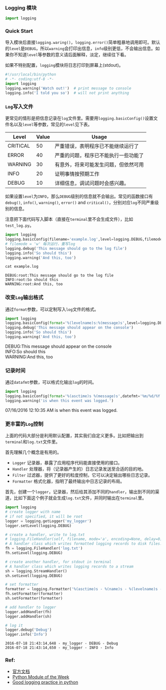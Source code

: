 
### Logging 模块

```python
import logging
```

### Quick Start

导入模块后直接`logging.waring()`，`logging.error()`简单粗暴地调用即可。默认的`level`是`DEBUG`，所以`warning`会打印出信息，`info`级别更低，不会输出信息。如果你不知道`level`等参数的意义请后面解释，淡定，继续往下看。  

如果不特别配置，`logging`模块将日志打印到屏幕上(stdout)。


```python
#!/usr/local/bin/python
# -*- coding:utf-8 -*-
import logging
logging.warning('Watch out!')  # print message to console
logging.info('I told you so')  # will not print anything
```

### `Log`写入文件

更常见的情形是把信息记录在`log`文件里。需要用`logging.basicConfig()`设置文件名以及`level`等参数，常见的`level`见下表。  

|Level|Value|Usage|
|---|---|---|
|CRITICAL|50|严重错误，表明程序已不能继续运行了|
|ERROR|40|严重的问题，程序已不能执行一些功能了|
|WARNING|30|有意外，将来可能发生问题，但依然可用|
|INFO|20|证明事情按预期工作|
|DEBUG|10|详细信息，调试问题时会感兴趣。|  

如果设置`level`为`INFO`，那么`DEBUG`级别的信息就不会输出。常见的函数接口有`debug()`, `info()`, `warning()`, `error()` and `critical()`，分别对应`log`不同严重级别的信息。  

注意把下面代码写入脚本（直接在`terminal`里不会生成文件），比如`test_log.py`。


```python
import logging
logging.basicConfig(filename='example.log',level=logging.DEBUG,filemode='w')
# filemode = 'w' 每次运行，重写log
logging.debug('This message should go to the log file')
logging.info('So should this')
logging.warning('And this, too')
```


```python
cat example.log
```

    DEBUG:root:This message should go to the log file
    INFO:root:So should this
    WARNING:root:And this, too


### 改变`Log`输出格式  

通过`format`参数，可以定制写入`log`文件的格式。


```python
import logging
logging.basicConfig(format='%(levelname)s:%(message)s',level=logging.DEBUG)
logging.debug('This message should appear on the console')
logging.info('So should this')
logging.warning('And this, too')
```

DEBUG:This message should appear on the console  
INFO:So should this  
WARNING:And this, too  

### 记录时间

通过`datafmt`参数，可以格式化输出`log`的时间。


```python
import logging
logging.basicConfig(format='%(asctime)s %(message)s',datefmt='%m/%d/%Y %I:%M:%S %p')
logging.warning('is when this event was logged.')
```

07/16/2016 12:10:35 AM is when this event was logged.

### 更丰富的`Log`控制

上面的代码大部分是利用默认配置，其实我们自定义更多。比如把输出到`terminal`和`log.txt`文件里。  

首先理解几个概念是有用的。  
- `Logger` 记录器，暴露了应用程序代码能直接使用的接口。
- `Handler` 处理器，将（记录器产生的）日志记录发送至合适的目的地。
- `Filter` 过滤器，提供了更好的粒度控制，它可以决定输出哪些日志记录。
- `Formatter` 格式化器，指明了最终输出中日志记录的布局。


首先，创建一个`logger`，记录器，然后给其添加不同的`handler`，输出到不同的渠道，比如下面这个例子就会生成`log.txt`文件，并同时输出在`terminal`里。


```python
import logging
# create logger with name
# if not specified, it will be root
logger = logging.getLogger('my_logger')
logger.setLevel(logging.DEBUG)

# create a handler, write to log.txt
# logging.FileHandler(self, filename, mode='a', encoding=None, delay=0)
# A handler class which writes formatted logging records to disk files.
fh = logging.FileHandler('log.txt')
fh.setLevel(logging.DEBUG)

# create another handler, for stdout in terminal
# A handler class which writes logging records to a stream
sh = logging.StreamHandler()
sh.setLevel(logging.DEBUG)

# set formatter
formatter = logging.Formatter('%(asctime)s - %(name)s - %(levelname)s - %(message)s')
fh.setFormatter(formatter)
sh.setFormatter(formatter)

# add handler to logger
logger.addHandler(fh)
logger.addHandler(sh)

# log it
logger.debug('Debug')
logger.info('Info')
```

    2016-07-18 21:43:14,648 - my_logger - DEBUG - Debug
    2016-07-18 21:43:14,650 - my_logger - INFO - Info


### Ref:

- [官方文档](https://docs.python.org/2.7/howto/logging.html)
- [Python Module of the Week](https://pymotw.com/2/logging/)
- [Good logging practice in python](http://victorlin.me/posts/2012/08/26/good-logging-practice-in-python)
